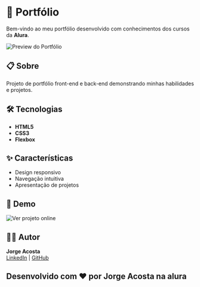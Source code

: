 # 🚀 Portfólio

Bem-vindo ao meu portfólio desenvolvido com conhecimentos dos cursos da **Alura**.

![Preview do Portfólio](https://github.com/user-attachments/assets/7b1d0532-35e9-4ad7-b283-bf048e323156)

## 📋 Sobre
Projeto de portfólio front-end e back-end demonstrando minhas habilidades e projetos.

## 🛠️ Tecnologias
- **HTML5**
- **CSS3**
- **Flexbox**

## ✨ Características
- Design responsivo
- Navegação intuitiva
- Apresentação de projetos

## 🔗 Demo
![Ver projeto online](https://portafolio-teste1.vercel.app)

## 👨‍💻 Autor
**Jorge Acosta**  
[LinkedIn](https://www.linkedin.com/in/yorgiproyect/
) | [GitHub](https://github.com/YorgiProyect)

## Desenvolvido com ❤️ por Jorge Acosta na alura
